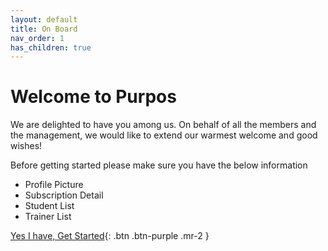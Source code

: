 ```yaml
---
layout: default
title: On Board
nav_order: 1
has_children: true
---
```


# Welcome to Purpos

We are delighted to have you among us. On behalf of all the members and the management, we would like to extend our warmest welcome and good wishes!

Before getting started please make sure you have the below information

-   Profile Picture
-   Subscription Detail
-   Student List
-   Trainer List

[Yes I have, Get Started](/on-board/add-centre.html){: .btn .btn-purple .mr-2 }
